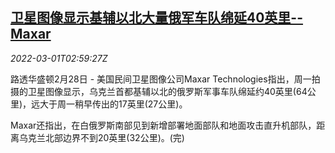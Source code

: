 <!--1646105462000-->
[卫星图像显示基辅以北大量俄军车队绵延40英里--Maxar](https://cn.reuters.com/article/usmaxar-kivy-russian-troop-0301-idCNKBS2KY38C)
------

<div><i>2022-03-01T02:59:27Z</i></div><p>路透华盛顿2月28日 - 美国民间卫星图像公司Maxar Technologies指出，周一拍摄的卫星图像显示，乌克兰首都基辅以北的俄罗斯军事车队绵延约40英里(64公里)，远大于周一稍早传出的17英里(27公里)。</p><p>Maxar还指出，在白俄罗斯南部见到新增部署地面部队和地面攻击直升机部队，距离乌克兰北部边界不到20英里(32公里)。(完)</p>
